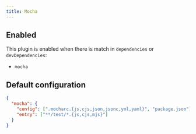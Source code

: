 ```yaml
---
title: Mocha
---
```


## Enabled

This plugin is enabled when there is match in `dependencies` or
`devDependencies`:

- `mocha`

## Default configuration

```json title="knip.json"
{
  "mocha": {
    "config": [".mocharc.{js,cjs,json,jsonc,yml,yaml}", "package.json"],
    "entry": ["**/test/*.{js,cjs,mjs}"]
  }
}
```

